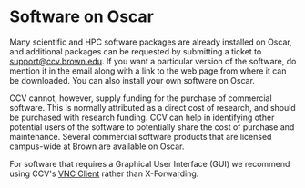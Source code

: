 # Software on Oscar

Many scientific and HPC software packages are already installed on Oscar, and additional packages can be requested by submitting a ticket to support@ccv.brown.edu. If you want a particular version of the software, do mention it in the email along with a link to the web page from where it can be downloaded. You can also install your own software on Oscar.

CCV cannot, however, supply funding for the purchase of commercial software. This is normally attributed as a direct cost of research, and should be purchased with research funding. CCV can help in identifying other potential users of the software to potentially share the cost of purchase and maintenance. Several commercial software products that are licensed campus-wide at Brown are available on Oscar.

For software that requires a Graphical User Interface \(GUI\) we recommend using CCV's [VNC Client](../connecting/vnc.md) rather than X-Forwarding.


